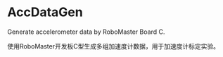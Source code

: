 # AccDataGen
Generate accelerometer data by RoboMaster Board C. 

使用RoboMaster开发板C型生成多组加速度计数据，用于加速度计标定实验。
